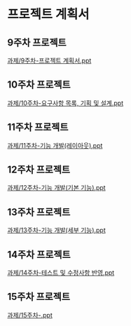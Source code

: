 프로젝트 계획서
======================================================
9주차 프로젝트
-------------
[과제/9주차-프로젝트 계획서.ppt](https://github.com/PSJ0911/HelloWorld/blob/main/9%EC%A3%BC%EC%B0%A8-%ED%94%84%EB%A1%9C%EC%A0%9D%ED%8A%B8%20%EA%B3%84%ED%9A%8D%EC%84%9C.pptx)

10주차 프로젝트
-------------
[과제/10주차-요구사항 목록, 기획 및 설계.ppt](https://github.com/PSJ0911/HelloWorld/blob/main/10%EC%A3%BC%EC%B0%A8-%EC%9A%94%EA%B5%AC%EC%82%AC%ED%95%AD%20%EB%B0%8F%20%EA%B3%84%ED%9A%8D%EC%84%A4%EA%B3%84%20%EA%B3%84%ED%9A%8D%EC%84%9C.pptx)

11주차 프로젝트
-------------
[과제/11주차-기능 개발(레이아웃).ppt](https://github.com/PSJ0911/HelloWorld/blob/main/11%EC%A3%BC%EC%B0%A8-%EA%B8%B0%EB%8A%A5%20%EA%B0%9C%EB%B0%9C(%EB%A0%88%EC%9D%B4%EC%95%84%EC%9B%83).pptx)

12주차 프로젝트
-------------
[과제/12주차-기능 개발(기본 기능).ppt](https://github.com/PSJ0911/HelloWorld/blob/main/12%EC%A3%BC%EC%B0%A8-%EA%B8%B0%EB%8A%A5%20%EA%B0%9C%EB%B0%9C(%EA%B8%B0%EB%B3%B8%20%EA%B8%B0%EB%8A%A5).pptx)

13주차 프로젝트
-------------
[과제/13주차-기능 개발(세부 기능).ppt](https://github.com/PSJ0911/HelloWorld/blob/main/12%EC%A3%BC%EC%B0%A8-%EA%B8%B0%EB%8A%A5%20%EA%B0%9C%EB%B0%9C(%EA%B8%B0%EB%B3%B8%20%EA%B8%B0%EB%8A%A5).pptx)

14주차 프로젝트
-------------
[과제/14주차-테스트 및 수정사항 반영.ppt](https://github.com/PSJ0911/HelloWorld/blob/main/12%EC%A3%BC%EC%B0%A8-%EA%B8%B0%EB%8A%A5%20%EA%B0%9C%EB%B0%9C(%EA%B8%B0%EB%B3%B8%20%EA%B8%B0%EB%8A%A5).pptx)

15주차 프로젝트
-------------
[과제/15주차-.ppt](https://github.com/PSJ0911/HelloWorld/blob/main/12%EC%A3%BC%EC%B0%A8-%EA%B8%B0%EB%8A%A5%20%EA%B0%9C%EB%B0%9C(%EA%B8%B0%EB%B3%B8%20%EA%B8%B0%EB%8A%A5).pptx)
